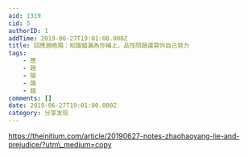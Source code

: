 ```yaml
---
aid: 1319
cid: 5
authorID: 1
addTime: 2019-06-27T19:01:00.000Z
title: 回應趙皓陽：知識錯漏為你補上，品性問題還需你自己努力
tags:
    - 應
    - 趙
    - 陽
    - 識
    - 錯
comments: []
date: 2019-06-27T19:01:00.000Z
category: 分享发现
---
```


https://theinitium.com/article/20190627-notes-zhaohaoyang-lie-and-prejudice/?utm\_medium=copy
